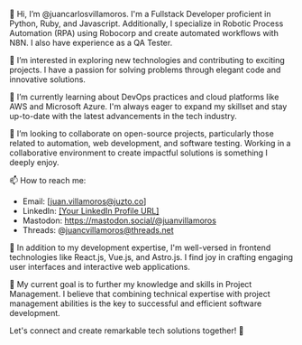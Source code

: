 👋 Hi, I’m @juancarlosvillamoros. I'm a Fullstack Developer proficient in Python, Ruby, and Javascript. Additionally, I specialize in Robotic Process Automation (RPA) using Robocorp and create automated workflows with N8N. I also have experience as a QA Tester.

👀 I’m interested in exploring new technologies and contributing to exciting projects. I have a passion for solving problems through elegant code and innovative solutions.

🌱 I’m currently learning about DevOps practices and cloud platforms like AWS and Microsoft Azure. I'm always eager to expand my skillset and stay up-to-date with the latest advancements in the tech industry.

💞️ I’m looking to collaborate on open-source projects, particularly those related to automation, web development, and software testing. Working in a collaborative environment to create impactful solutions is something I deeply enjoy.

📫 How to reach me:
- Email: [juan.villamoros@juzto.co]
- LinkedIn: [[Your LinkedIn Profile URL]](https://www.linkedin.com/in/juanvillamoros/)
- Mastodon: https://mastodon.social/@juanvillamoros
- Threads: @juancvillamoros@threads.net

💼 In addition to my development expertise, I'm well-versed in frontend technologies like React.js, Vue.js, and Astro.js. I find joy in crafting engaging user interfaces and interactive web applications.

🎯 My current goal is to further my knowledge and skills in Project Management. I believe that combining technical expertise with project management abilities is the key to successful and efficient software development.

Let's connect and create remarkable tech solutions together! 🚀


<!---
juancarlosvillamoros/juancarlosvillamoros is a ✨ special ✨ repository because its `README.md` (this file) appears on your GitHub profile.
You can click the Preview link to take a look at your changes.
--->
